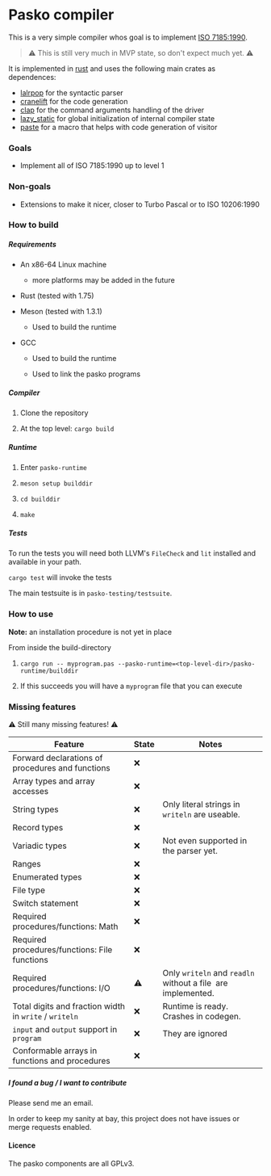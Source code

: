 # Pasko compiler

This is a very simple compiler whos goal is to implement [ISO 7185:1990](https://archive.org/details/iso-iec-7185-1990-Pascal).

> ⚠️ This is still very much in MVP state, so don't expect much yet. ⚠️

It is implemented in [rust](https://www.rust-lang.org) and uses the following main crates as dependences:

- [lalrpop](https://crates.io/crates/lalrpop) for the syntactic parser
- [cranelift](https://cranelift.dev) for the code generation
- [clap](https://crates.io/crates/clap) for the command arguments handling of the driver
- [lazy_static](https://crates.io/crates/lazy_static) for global initialization of internal compiler state
- [paste](https://crates.io/crates/paste) for a macro that helps with code generation of visitor

### Goals

- Implement all of ISO 7185:1990 up to level 1

### Non-goals

- Extensions to make it nicer, closer to Turbo Pascal or to ISO 10206:1990

### How to build

##### Requirements

- An x86-64 Linux machine
  
  - more platforms may be added in the future

- Rust (tested with 1.75)

- Meson (tested with 1.3.1)
  
  - Used to build the runtime

- GCC
  
  - Used to build the runtime
  
  - Used to link the pasko programs

##### Compiler

1. Clone the repository

2. At the top level: `cargo build`

##### Runtime

1. Enter `pasko-runtime`

2. `meson setup builddir`

3. `cd builddir`

4. `make`

##### Tests

To run the tests you will need both LLVM's `FileCheck` and `lit` installed and available in your path.

`cargo test` will invoke the tests

The main testsuite is in `pasko-testing/testsuite`.

### How to use

**Note:** an installation procedure is not yet in place

From inside the build-directory

1. `cargo run -- myprogram.pas --pasko-runtime=<top-level-dir>/pasko-runtime/builddir`

2. If this succeeds you will have a `myprogram` file that you can execute

### Missing features

⚠️ Still many missing features! ⚠️

| Feature                                                | State | Notes                                                       |
| ------------------------------------------------------ | ----- | ----------------------------------------------------------- |
| Forward declarations of procedures and functions       | ❌     |                                                             |
| Array types and array accesses                         | ❌     |                                                             |
| String types                                           | ❌     | Only literal strings in `writeln` are useable.              |
| Record types                                           | ❌     |                                                             |
| Variadic types                                         | ❌     | Not even supported in the parser yet.                       |
| Ranges                                                 | ❌     |                                                             |
| Enumerated types                                       | ❌     |                                                             |
| File type                                              | ❌     |                                                             |
| Switch statement                                       | ❌     |                                                             |
| Required procedures/functions: Math                    | ❌     |                                                             |
| Required procedures/functions: File functions          | ❌     |                                                             |
| Required procedures/functions: I/O                     | ⚠️    | Only `writeln` and `readln` without a file  are implemented. |
| Total digits and fraction width in `write` / `writeln` | ❌     | Runtime is ready. Crashes in codegen.                       |
| `input` and `output` support in `program`              | ❌     | They are ignored                                            |
| Conformable arrays in functions and procedures         | ❌     |                                                             |

##### I found a bug / I want to contribute

Please send me an email.

In order to keep my sanity at bay, this project does not have issues or merge requests enabled.

#### Licence

The pasko components are all GPLv3.
